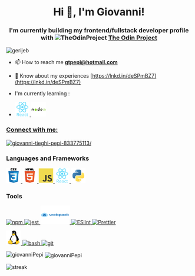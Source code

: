 <h1 align="center">Hi 👋, I'm Giovanni!</h1>
<h3 align="center">I'm currently building my frontend/fullstack developer profile with  <img src="https://www.theodinproject.com/assets/icons/odin-icon-b5b31c073f7417a257003166c98cc23743654715305910c068b93a3bf4d3065d.svg" alt="TheOdinProject" width="40" height="40"/> 
<a href="https://theodinproject.com" target="_blank" rel="noreferrer">The Odin Project</a></h3>

<p align="left"> <img src="https://komarev.com/ghpvc/?username=gerijeb&label=Profile%20views&color=0e75b6&style=flat" alt="gerijeb" /> </p>


- 📫 How to reach me **gtpepi@hotmail.com**

- 📄 Know about my experiences [https://lnkd.in/deSPmBZ7](https://lnkd.in/deSPmBZ7)
- I'm currently learning : <br>
-    <a href="https://reactjs.org/" target="_blank" rel="noreferrer"> <img src="https://raw.githubusercontent.com/devicons/devicon/master/icons/react/react-original-wordmark.svg" alt="react" width="40" height="40"/> </a>
<a href="https://nodejs.org" target="_blank" rel="noreferrer"> <img src="https://raw.githubusercontent.com/devicons/devicon/master/icons/nodejs/nodejs-original-wordmark.svg" alt="nodejs" width="40" height="40"/>


<h3 align="left">Connect with me:</h3>
<p align="left">
<a href="https://linkedin.com/in/giovanni-tieghi-pepi-833775113/" target="blank"><img align="center" src="https://raw.githubusercontent.com/rahuldkjain/github-profile-readme-generator/master/src/images/icons/Social/linked-in-alt.svg" alt="giovanni-tieghi-pepi-833775113/" height="30" width="40" /></a>
</p>

<h3 align="left">Languages and Frameworks</h3>
<p align="left"> <a href="https://www.w3schools.com/css/" target="_blank" rel="noreferrer"> <img src="https://raw.githubusercontent.com/devicons/devicon/master/icons/css3/css3-original-wordmark.svg" alt="css3" width="40" height="40"/> </a> <a href="https://www.w3.org/html/" target="_blank" rel="noreferrer"> <img src="https://raw.githubusercontent.com/devicons/devicon/master/icons/html5/html5-original-wordmark.svg" alt="html5" width="40" height="40"/> </a> <a href="https://developer.mozilla.org/en-US/docs/Web/JavaScript" target="_blank" rel="noreferrer"> <img src="https://raw.githubusercontent.com/devicons/devicon/master/icons/javascript/javascript-original.svg" alt="javascript" width="40" height="40"/> </a>
   <a href="https://reactjs.org/" target="_blank" rel="noreferrer"> <img src="https://raw.githubusercontent.com/devicons/devicon/master/icons/react/react-original-wordmark.svg" alt="react" width="40" height="40"/> </a>
   <a href="https://www.python.org" target="_blank" rel="noreferrer"> <img src="https://raw.githubusercontent.com/devicons/devicon/master/icons/python/python-original.svg" alt="python" width="40" height="40" alt="python"/> </a> 

   
   
<h3 align="left">Tools</h3>
   
   <a href="https://www.npmjs.com/" target="_blank" rel="noreferrer">  <img src="https://user-images.githubusercontent.com/5255535/163716329-c4babaa6-d8c6-49cc-8430-5fbdd7120aec.png" alt="npm" width="40" height="40"/> <a href="https://jestjs.io" target="_blank" rel="noreferrer"> <img src="https://www.vectorlogo.zone/logos/jestjsio/jestjsio-icon.svg" alt="jest" width="40" height="40"/> <a href="https://webpack.js.org" target="_blank" rel="noreferrer"> <img src="https://raw.githubusercontent.com/devicons/devicon/d00d0969292a6569d45b06d3f350f463a0107b0d/icons/webpack/webpack-original-wordmark.svg" alt="webpack" width="80" height="50"/> </a> <a href="https://eslint.org/" target="_blank" rel="noreferrer"> <img src="https://d33wubrfki0l68.cloudfront.net/204482ca413433c80cd14fe369e2181dd97a2a40/092e2/assets/img/logo.svg" alt="ESlint" width="40" height="40"/> </a>
 <a href="https://prettier.io/" target="_blank" rel="noreferrer"> <img src="https://prettier.io/icon.png" alt="Prettier" width="40" height="40"/> </a> 
      
      
 </a> <a href="https://www.linux.org/" target="_blank" rel="noreferrer"> <img src="https://raw.githubusercontent.com/devicons/devicon/master/icons/linux/linux-original.svg" alt="linux" width="40" height="40"/> </a> <a href="https://www.gnu.org/software/bash/" target="_blank" rel="noreferrer"> <img src="https://www.vectorlogo.zone/logos/gnu_bash/gnu_bash-icon.svg" alt="bash" width="40" height="40"/> </a>  <a href="https://git-scm.com/" target="_blank" rel="noreferrer"> <img src="https://www.vectorlogo.zone/logos/git-scm/git-scm-icon.svg" alt="git" width="40" height="40"/> </a> </p>
  
<p><img align="left" src="https://github-readme-stats.vercel.app/api/top-langs?username=giovanniPepi&theme=nord&show_icons=true&locale=en&layout=compact" alt="giovanniPepi" /></p>
   
<p>&nbsp;<img align="center" src="https://github-readme-stats.vercel.app/api?username=giovanniPepi&&theme=nord&count_private=true&show_icons=true)](https://github.com/anuraghazra/github-readme-stats" alt="giovanniPepi" /></p>

<p><img align="center" src="https://github-readme-streak-stats.herokuapp.com?user=giovanniPepi&theme=monokai&date_format=M%20j%5B%2C%20Y%5D" alt="streak"/></p>

